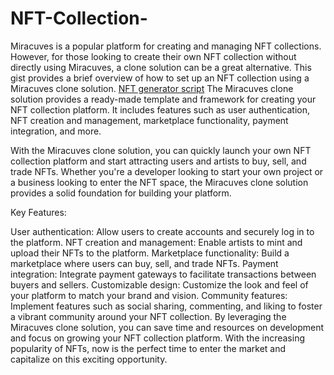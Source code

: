 # NFT-Collection-
Miracuves is a popular platform for creating and managing NFT collections. However, for those looking to create their own NFT collection without directly using Miracuves, a clone solution can be a great alternative. This gist provides a brief overview of how to set up an NFT collection using a Miracuves clone solution.
<a class="af nh" href="https://miracuves.com/product/nft-collection/" rel="noopener ugc nofollow" target="_blank">NFT generator script</a>
The Miracuves clone solution provides a ready-made template and framework for creating your NFT collection platform. It includes features such as user authentication, NFT creation and management, marketplace functionality, payment integration, and more.

With the Miracuves clone solution, you can quickly launch your own NFT collection platform and start attracting users and artists to buy, sell, and trade NFTs. Whether you're a developer looking to start your own project or a business looking to enter the NFT space, the Miracuves clone solution provides a solid foundation for building your platform.

Key Features:

User authentication: Allow users to create accounts and securely log in to the platform.
NFT creation and management: Enable artists to mint and upload their NFTs to the platform.
Marketplace functionality: Build a marketplace where users can buy, sell, and trade NFTs.
Payment integration: Integrate payment gateways to facilitate transactions between buyers and sellers.
Customizable design: Customize the look and feel of your platform to match your brand and vision.
Community features: Implement features such as social sharing, commenting, and liking to foster a vibrant community around your NFT collection.
By leveraging the Miracuves clone solution, you can save time and resources on development and focus on growing your NFT collection platform. With the increasing popularity of NFTs, now is the perfect time to enter the market and capitalize on this exciting opportunity.

